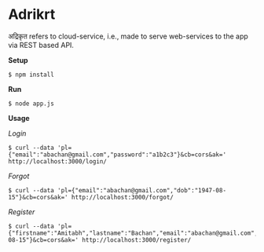 # Adrikrt
अद्रिकृत refers to cloud-service, i.e., made to serve web-services to the app via REST based API.

**Setup**

```
$ npm install
```

**Run**

```
$ node app.js
```

**Usage**

_Login_

```
$ curl --data 'pl={"email":"abachan@gmail.com","password":"a1b2c3"}&cb=cors&ak=' http://localhost:3000/login/   
```

_Forgot_

```
$ curl --data 'pl={"email":"abachan@gmail.com","dob":"1947-08-15"}&cb=cors&ak=' http://localhost:3000/forgot/   
```

_Register_

```
$ curl --data 'pl={"firstname":"Amitabh","lastname":"Bachan","email":"abachan@gmail.com","password":"a1b2c3","dob":"1947-08-15"}&cb=cors&ak=' http://localhost:3000/register/   
```